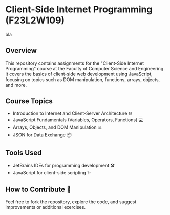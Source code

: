 # Client-Side Internet Programming (F23L2W109)
bla
## Overview
This repository contains assignments for the "Client-Side Internet Programming" course at the Faculty of Computer Science and Engineering. It covers the basics of client-side web development using JavaScript, focusing on topics such as DOM manipulation, functions, arrays, objects, and more.

## Course Topics
- Introduction to Internet and Client-Server Architecture 🌐
- JavaScript Fundamentals (Variables, Operators, Functions) 💻
- Arrays, Objects, and DOM Manipulation 📊
- JSON for Data Exchange 📦

## Tools Used
- JetBrains IDEs for programming development 🛠️
- JavaScript for client-side scripting ✨

## How to Contribute 🤝
Feel free to fork the repository, explore the code, and suggest improvements or additional exercises.
